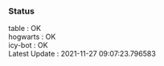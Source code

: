 ### Status


table : OK  
hogwarts : OK  
icy-bot : OK  
Latest Update : 2021-11-27 09:07:23.796583
